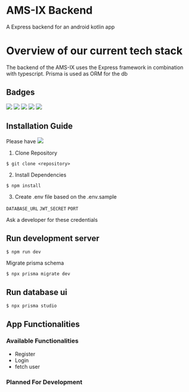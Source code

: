 # AMS-IX Backend

A Express backend for an android kotlin app

# Overview of our current tech stack

The backend of the AMS-IX uses the Express framework in combination with typescript. Prisma is used as ORM for the db

## Badges

![](https://img.shields.io/badge/Prisma-4.5.0-success?style=flat&logo=prisma)
![](https://img.shields.io/badge/Typescript-4.8.4-orange?style=flat&logo=typescript)
![](https://img.shields.io/badge/Express-4.18.2-success?style=flat&logo=express)
![](https://img.shields.io/badge/.ENV-16.0.3-success?style=flat&logo=dotenv)
![](https://img.shields.io/badge/JsonWebTokens-8.5.1-success?style=flat&logo=jsonwebtokens)

## Installation Guide

Please have
![](https://img.shields.io/badge/Node-16.15.0-success?style=plastic&logo=nodedotjs)

1. Clone Repository

```shell
$ git clone <repository>
```

2. Install Dependencies

```shell
$ npm install
```

3. Create .env file based on the .env.sample

`DATABASE_URL`
`JWT_SECRET`
`PORT`

Ask a developer for these credentials

## Run development server

```shell
$ npm run dev
```

Migrate prisma schema

```shell
$ npx prisma migrate dev
```

## Run database ui

```shell
$ npx prisma studio
```

## App Functionalities

### Available Functionalities

- Register
- Login
- fetch user

### Planned For Development
